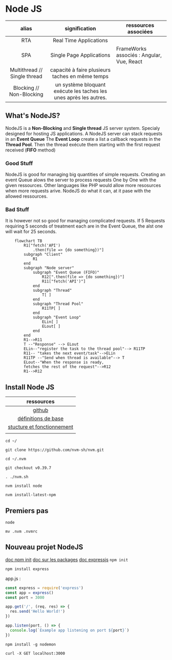 # Node JS
|            alias             |                  signification                  | ressources associées                      |
| :--------------------------: | :---------------------------------------------: | ----------------------------------------- |
|             RTA              |             Real Time Applications              |                                           |
|             SPA              |            Single Page Applications             | FrameWorks associés : Angular, Vue, React |
| Multithread // Single thread | capacité à faire plusieurs taches en même temps |                                           |
|   Blocking // Non-Blocking   | un système bloquant exécute les taches les unes après les autres. |                                           |
## What's NodeJS?

NodeJS is a **Non-Blocking** and **Single thread** JS server system. Specialy designed for hosting JS applications. 
A NodeJS server can stack requests in an **Event Queue**
The **Event Loop** create a list a callback requests in the **Thread Pool**.
Then the thread exécute them starting with the first request received (**FIFO** method)

### Good Stuff
NodeJS is good for managing big quantities of simple requests. 
Creating an event Queue alows the server to process requests One by One with the given ressources.
Other languages like PHP would allow more resosurces when more requests arive.
NodeJS do what it can, at it pase with the allowed ressources.
### Bad Stuff
It is however not so good for managing complicated requests.
If 5 Requests requiring 5 seconds of treatment each  are in the Event Queue, the alst one will wait for 25 seconds.

```mermaid
    flowchart TB
        R1["fetch('API')
            .then(file => {do something})"]
        subgraph "Client"
            R1
        end
        subgraph "Node server"
            subgraph "Event Queue (FIFO)"
                R12[".then(file => {do something})"]
                R11["fetch('API')"]
            end
            subgraph "Thread"
                T[ ]
            end
            subgraph "Thread Pool"
                R11TP[ ]
            end
            subgraph "Event Loop"
                ELin[ ]
                ELout[ ]
            end
        end
        R1-->R11
        T --"Response" --> ELout
        ELin--"register the task to the thread pool"--> R11TP
        R11-- "takes the next event/task"-->ELin
        R11TP --"Send when thread is available"--> T
        ELout--"When the response is ready,
        fetches the rest of the request"-->R12
        R1-->R12
```
## Install Node JS
|                                         ressources                                          |
| :-----------------------------------------------------------------------------------------: |
|           [github](https://github.com/nvm-sh/nvm?tab=readme-ov-file#git-install)            |
|                  [définitions de base ](https://apprendre-a-coder.com/apprendre-node-js/)                   |
| [stucture et fonctionnement](https://www.data-transitionnumerique.com/nodejs-guide-complet/#h-node-js-c-est-quoi) |
|                                                                                             |

`cd ~/`

`git clone https://github.com/nvm-sh/nvm.git`

`cd ~/.nvm`

`git checkout v0.39.7`

`. ./nvm.sh`

`nvm install node`

`nvm install-latest-npm`

## Premiers pas
`node`

`mv .nvm .nvmrc`
## Nouveau projet NodeJS
[doc npm init](https://docs.npmjs.com/cli/v10/commands/npm-init/)
[doc sur les packages](https://www.digitalocean.com/community/tutorials/how-to-use-node-js-modules-with-npm-and-package-json-fr)
[doc expressjs](https://expressjs.com/en/starter/installing.html)
`npm init`

`npm install express`

app.js :
```js
const express = require('express')
const app = express()
const port = 3000

app.get('/', (req, res) => {
  res.send('Hello World!')
})

app.listen(port, () => {
  console.log(`Example app listening on port ${port}`)
})
```

`npm install -g nodemon`

`curl -X GET localhost:3000`
